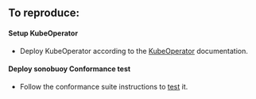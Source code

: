 ## To reproduce:
#### Setup KubeOperator
* Deploy KubeOperator according to the [KubeOperator](https://docs.kubeoperator.io/) documentation.

#### Deploy sonobuoy Conformance test
* Follow the conformance suite instructions to [test](https://github.com/cncf/k8s-conformance/blob/master/instructions.md) it.

